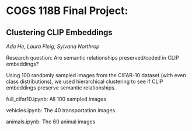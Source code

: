 # COGS 118B Final Project:
## Clustering CLIP Embeddings

*Ada He, Laura Fleig, Sylvana Northrop*

Research question: Are semantic relationships preserved/coded in CLIP embeddings?


Using 100 randomly sampled images from the CIFAR-10 dataset (with even class distributions), we used hierarchical clustering to see if CLIP embeddings preserve semantic relationships. 

full_cifar10.ipynb: All 100 sampled images

vehicles.ipynb: The 40 transportation images

animals.ipynb: The 60 animal images


